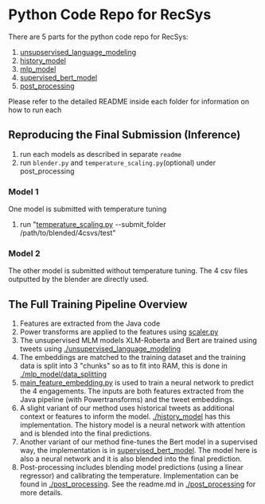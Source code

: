 # Python Code Repo for RecSys 

There are 5 parts for the python code repo for RecSys:

1. [unsupservised_language_modeling](https://github.com/layer6ai-labs/RecSys2020/blob/master/python/unsupervised_language_modeling/xlm-r/README.md)
2. [history_model](https://github.com/layer6ai-labs/RecSys2020/blob/master/python/history_model/README.md)
3. [mlp_model](https://github.com/layer6ai-labs/RecSys2020/blob/master/python/mlp_model/README.md)
4. [supervised_bert_model](https://github.com/layer6ai-labs/RecSys2020/tree/master/python/supervised_bert_model)
5. [post_processing](https://github.com/layer6ai-labs/RecSys2020/blob/master/python/post_processing/README.md)

Please refer to the detailed README inside each folder for information on how to run each


## Reproducing the Final Submission (Inference)

1. run each models as described in separate `readme`
2. run `blender.py` and `temperature_scaling.py`(optional) under post_processing


### Model 1

One model is submitted with temperature tuning

1. run "[temperature_scaling.py](https://github.com/layer6ai-labs/RecSys2020/blob/master/python/post_processing/temperature_scaling.py) --submit_folder /path/to/blended/4csvs/test"


### Model 2

The other model is submitted without temperature tuning. The 4 csv files outputted by the blender are directly used.

## The Full Training Pipeline Overview
1. Features are extracted from the Java code
2. Power transforms are applied to the features using [scaler.py](https://github.com/layer6ai-labs/RecSys2020/blob/master/python/mlp_model/scaler.py)
3. The unsupervised MLM models XLM-Roberta and Bert are trained using tweets using [./unsupervised_language_modeling](https://github.com/layer6ai-labs/RecSys2020/tree/master/python/unsupervised_language_modeling)
4. The embeddings are matched to the training dataset and the training data is split into 3 "chunks" so as to fit into RAM, this is done in [./mlp_model/data_splitting](https://github.com/layer6ai-labs/RecSys2020/tree/master/python/mlp_model/data_splitting)
5. [main_feature_embedding.py](https://github.com/layer6ai-labs/RecSys2020/blob/master/python/mlp_model/main_feature_embedding.py) is used to train a neural network to predict the 4 engagements. The inputs are both features extracted from the Java pipeline (with Powertransforms) and the tweet embeddings.
6. A slight variant of our method uses historical tweets as additional context or features to inform the model. [./history_model](https://github.com/layer6ai-labs/RecSys2020/tree/master/python/history_model) has this implementation. The history model is a neural network with attention and is blended into the final predictions.
7. Another variant of our method fine-tunes the Bert model in a supervised way, the implementation is in [supervised_bert_model](https://github.com/layer6ai-labs/RecSys2020/tree/master/python/supervised_bert_model). The model here is also a neural network and it is also blended into the final prediction.
8. Post-processing includes blending model predictions (using a linear regressor) and calibrating the temperature. Implementation can be found in [./post_processing](https://github.com/layer6ai-labs/RecSys2020/tree/master/python/post_processing). See the readme.md in [./post_processing](https://github.com/layer6ai-labs/RecSys2020/tree/master/python/post_processing) for more details.
